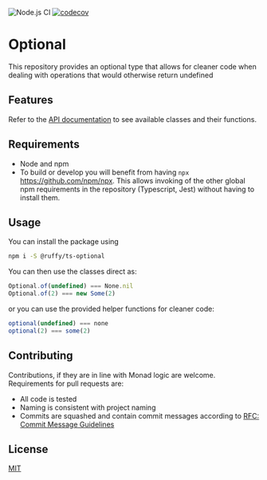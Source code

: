 ![Node.js CI](https://github.com/ruffythepirate/ts-optional/workflows/Node.js%20CI/badge.svg)
[![codecov](https://codecov.io/gh/ruffythepirate/ts-optional/branch/master/graph/badge.svg)](https://codecov.io/gh/ruffythepirate/ts-optional)

# Optional

This repository provides an optional type that allows for cleaner code when dealing with operations that would otherwise return undefined

## Features

Refer to the [API documentation](https://ruffythepirate.github.io/ts-optional/globals.html) to see available classes and their functions.

## Requirements

* Node and npm
* To build or develop you will benefit from having `npx` https://github.com/npm/npx. This allows invoking of the other global npm requirements in the repository (Typescript, Jest) without having to install them.

## Usage

You can install the package using

```bash
npm i -S @ruffy/ts-optional
```

You can then use the classes direct as:
```typescript
Optional.of(undefined) === None.nil
Optional.of(2) === new Some(2)
```

or you can use the provided helper functions for cleaner code:
```typescript
optional(undefined) === none
optional(2) === some(2)
```

## Contributing

Contributions, if they are in line with Monad logic are welcome. Requirements for pull requests are:
* All code is tested
* Naming is consistent with project naming
* Commits are squashed and contain commit messages according to [RFC: Commit Message Guidelines](https://gist.github.com/abravalheri/34aeb7b18d61392251a2)

## License

[MIT](./LICENSE)
